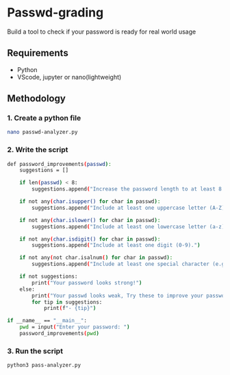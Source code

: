 # Passwd-grading
Build a tool to check if your password is ready for real world usage

## Requirements
 - Python
 - VScode, jupyter or nano(lightweight)

## Methodology
### 1. Create a python file
```bash
nano passwd-analyzer.py
```
### 2. Write the script
```bash
def password_improvements(passwd):
    suggestions = []

    if len(passwd) < 8:
        suggestions.append("Increase the password length to at least 8 characters.")

    if not any(char.isupper() for char in passwd):
        suggestions.append("Include at least one uppercase letter (A-Z).")

    if not any(char.islower() for char in passwd):
        suggestions.append("Include at least one lowercase letter (a-z).")

    if not any(char.isdigit() for char in passwd):
        suggestions.append("Include at least one digit (0-9).")

    if not any(not char.isalnum() for char in passwd):
        suggestions.append("Include at least one special character (e.g., !, @, #, $).")

    if not suggestions:
        print("Your password looks strong!")
    else:
        print("Your passwd looks weak, Try these to improve your password:")
        for tip in suggestions:
            print(f"- {tip}")

if __name__ == "__main__":
    pwd = input("Enter your password: ")
    password_improvements(pwd)

```
### 3. Run the script 
```bash
python3 pass-analyzer.py
```
